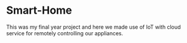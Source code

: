 # Smart-Home
This was my final year project and here we made use of IoT with cloud service for remotely controlling our appliances.
